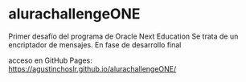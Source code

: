 # alurachallengeONE
Primer desafío del programa de Oracle Next Education
Se trata de un encriptador de mensajes.
En fase de desarrollo final

acceso en GitHub Pages:
https://agustinchoslr.github.io/alurachallengeONE/
